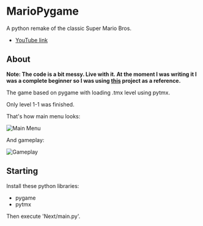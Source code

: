 # MarioPygame

A python remake of the classic Super Mario Bros.

* [YouTube link](https://www.youtube.com/watch?v=WCkBDyX0qNI)

## About
**Note: The code is a bit messy. Live with it.
At the moment I was writing it I was a complete beginner so I was using 
[this](https://github.com/jakowskidev/uMario_Jakowski) project as a reference.**

The game based on pygame with loading .tmx level using pytmx.

Only level 1-1 was finished. 

That's how main menu looks:

![Main Menu](https://github.com/Winter091/MarioPygame/blob/master/Mario.png)


And gameplay:

![Gameplay](https://github.com/Winter091/MarioPygame/blob/master/Mario_gameplay.png)

## Starting
Install these python libraries:
* pygame
* pytmx

 Then execute 'Next/main.py'. 


